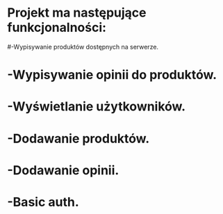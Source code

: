# Projekt ma następujące funkcjonalności:
#-Wypisywanie produktów dostępnych na serwerze.
# -Wypisywanie opinii do produktów.
# -Wyświetlanie użytkowników.
# -Dodawanie produktów.
# -Dodawanie opinii.
# -Basic auth.
